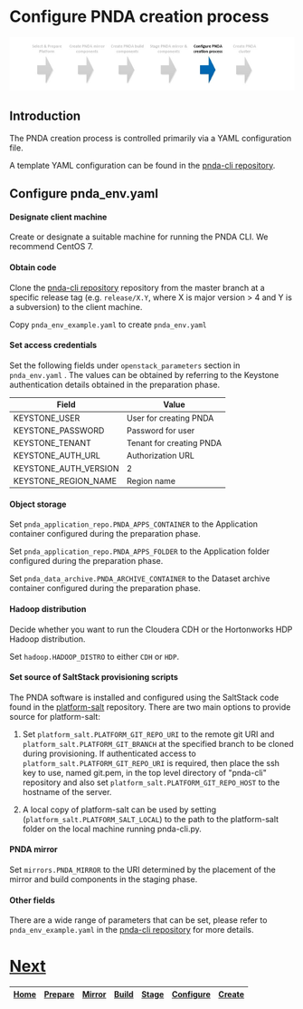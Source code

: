# Configure PNDA creation process

![](../images/breadcrumbs-cfg.jpg)

## Introduction

The PNDA creation process is controlled primarily via a YAML configuration file.

A template YAML configuration can be found in the [pnda-cli repository](https://github.com/pndaproject/pnda-cli). 

## Configure pnda_env.yaml

#### Designate client machine

Create or designate a suitable machine for running the PNDA CLI. We recommend CentOS 7.

#### Obtain code

Clone the [pnda-cli repository](https://github.com/pndaproject/pnda-cli) repository from the master branch at a specific release tag (e.g. ```release/X.Y```, where X is major version > 4 and Y is a subversion) to the client machine.

Copy ```pnda_env_example.yaml``` to create ```pnda_env.yaml```

#### Set access credentials

Set the following fields under `openstack_parameters` section in `pnda_env.yaml` . The values can be obtained by referring to the Keystone authentication details obtained in the preparation phase.

| Field | Value |
| --- | --- |
|KEYSTONE_USER| User for creating PNDA |
|KEYSTONE_PASSWORD| Password for user |
|KEYSTONE_TENANT| Tenant for creating PNDA |
|KEYSTONE_AUTH_URL| Authorization URL | 
|KEYSTONE_AUTH_VERSION| 2 |
|KEYSTONE_REGION_NAME| Region name |

#### Object storage

Set `pnda_application_repo.PNDA_APPS_CONTAINER` to the Application container configured during the preparation phase.

Set `pnda_application_repo.PNDA_APPS_FOLDER` to the Application folder configured during the preparation phase.

Set `pnda_data_archive.PNDA_ARCHIVE_CONTAINER` to the Dataset archive container configured during the preparation phase.

#### Hadoop distribution

Decide whether you want to run the Cloudera CDH or the Hortonworks HDP Hadoop distribution.

Set `hadoop.HADOOP_DISTRO` to either `CDH` or `HDP`.

#### Set source of SaltStack provisioning scripts

The PNDA software is installed and configured using the SaltStack code found in the [platform-salt](https://github.com/pndaproject/platform-salt) repository. There are two main options to provide source for platform-salt:

1. Set `platform_salt.PLATFORM_GIT_REPO_URI` to the remote git URI and `platform_salt.PLATFORM_GIT_BRANCH` at the specified branch to be cloned during provisioning.
If authenticated access to `platform_salt.PLATFORM_GIT_REPO_URI` is required, then place the ssh key to use, named git.pem, in the top level directory of "pnda-cli" repository and also set `platform_salt.PLATFORM_GIT_REPO_HOST` to the hostname of the server.

2. A local copy of platform-salt can be used by setting (`platform_salt.PLATFORM_SALT_LOCAL`) to the path to the platform-salt folder on the local machine running pnda-cli.py.

#### PNDA mirror

Set `mirrors.PNDA_MIRROR` to the URI determined by the placement of the mirror and build components in the staging phase.

#### Other fields

There are a wide range of parameters that can be set, please refer to ```pnda_env_example.yaml``` in the [pnda-cli repository](https://github.com/pndaproject/pnda-cli) for more details.

# [Next](CREATE.md)

| [Home](../OVERVIEW.md) | [Prepare](PREPARE.md) | [Mirror](MIRROR.md) | [Build](BUILD.md) | [Stage](STAGE.md) | [Configure](CONFIGURE.md) | [Create](CREATE.md) | 
| --- | --- | --- | --- | --- | --- | --- | 
